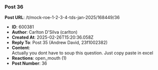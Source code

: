 ### Post 36
**Post URL**: /t/mock-roe-1-2-3-4-tds-jan-2025/168449/36
- **ID**: 600381
- **Author**: Carlton D'Silva (carlton)
- **Created At**: 2025-02-26T15:20:36.058Z
- **Reply To**: Post 35 (Andrew David, 23f1002382)
- **Content**:  
  Actually you dont have to soup this question. Just copy paste in excel
- **Reactions**: open_mouth (1)
- **Post Number**: 36


